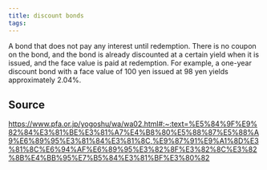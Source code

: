 ```yaml
---
title: discount bonds
tags: 
---
```


A bond that does not pay any interest until redemption. There is no coupon on the bond, and the bond is already discounted at a certain yield when it is issued, and the face value is paid at redemption. For example, a one-year discount bond with a face value of 100 yen issued at 98 yen yields approximately 2.04%.

## Source
https://www.pfa.or.jp/yogoshu/wa/wa02.html#:~:text=%E5%84%9F%E9%82%84%E3%81%BE%E3%81%A7%E4%B8%80%E5%88%87%E5%88%A9%E6%89%95%E3%81%84%E3%81%8C,%E9%87%91%E9%A1%8D%E3%81%8C%E6%94%AF%E6%89%95%E3%82%8F%E3%82%8C%E3%82%8B%E4%BB%95%E7%B5%84%E3%81%BF%E3%80%82